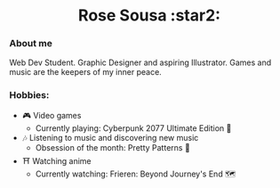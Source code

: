 
<h1 align="center">Rose Sousa :star2: </h1>


### About me

Web Dev Student. Graphic Designer and aspiring Illustrator. Games and music are the keepers of my inner peace.

### Hobbies:

- :video_game: Video games
  - Currently playing: Cyberpunk 2077 Ultimate Edition :robot:
- :notes: Listening to music and discovering new music
  - Obsession of the month: Pretty Patterns :milky_way:
- :shinto_shrine: Watching anime
  - Currently watching: Frieren: Beyond Journey's End :world_map:

